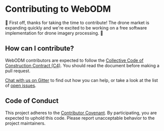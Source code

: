 # Contributing to WebODM

:tada: First off, thanks for taking the time to contribute! The drone market is expanding quickly and we're excited to be working on a free software implementation for drone imagery processing. :tada:

## How can I contribute?

WebODM contributors are expected to follow the [Collective Code of Construction Contract (C4)](https://rfc.zeromq.org/spec:42/C4/). You should read the document before making a pull request.

[Chat with us on Gitter](https://gitter.im/OpenDroneMap/OpenDroneMap) to find out how you can help, or take a look at the list of [open issues](https://github.com/julianpalladino/WebODM/issues).

## Code of Conduct

This project adheres to the [Contributor Covenant](CONDUCT.md). By participating, you are expected to uphold this code. Please report unacceptable behavior to the project maintainers.

    
